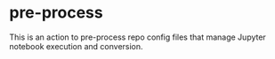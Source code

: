 # pre-process
This is an action to pre-process repo config files that manage Jupyter notebook execution and conversion.
